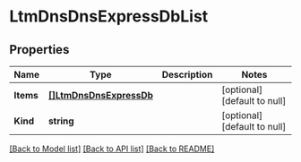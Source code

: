 # LtmDnsDnsExpressDbList

## Properties
Name | Type | Description | Notes
------------ | ------------- | ------------- | -------------
**Items** | [**[]LtmDnsDnsExpressDb**](ltm_dns_dnsExpressDb.md) |  | [optional] [default to null]
**Kind** | **string** |  | [optional] [default to null]

[[Back to Model list]](../README.md#documentation-for-models) [[Back to API list]](../README.md#documentation-for-api-endpoints) [[Back to README]](../README.md)



